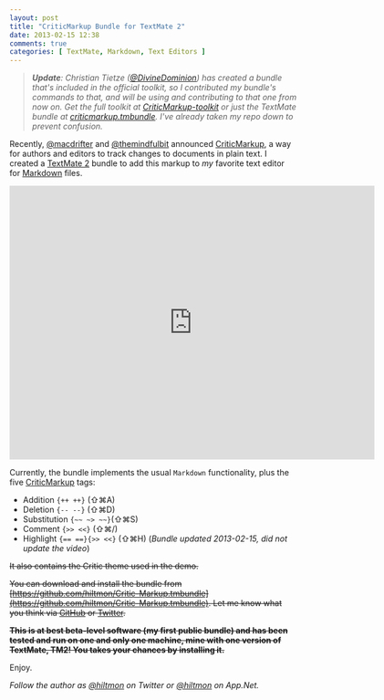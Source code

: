 ```yaml
---
layout: post
title: "CriticMarkup Bundle for TextMate 2"
date: 2013-02-15 12:38
comments: true
categories: [ TextMate, Markdown, Text Editors ]
---
```


> ***Update**: Christian Tietze ([@DivineDominion](http://twitter.com/DivineDominion)) has created a bundle that's included in the official toolkit, so I contributed my bundle's commands to that, and will be using and contributing to that one from now on. Get the full toolkit at [CriticMarkup-toolkit](https://github.com/CriticMarkup/CriticMarkup-toolkit) or just the TextMate bundle at [criticmarkup.tmbundle](https://github.com/DivineDominion/criticmarkup.tmbundle). I've already taken my repo down to prevent confusion.*

Recently, [@macdrifter](http://twitter.com/macdrifter) and [@themindfulbit](http://twitter.com/themindfulbit) announced [CriticMarkup](http://criticmarkup.com), a way for authors and editors to track changes to documents in plain text. I created a [TextMate 2](http://blog.macromates.com/2012/textmate-2-at-github/) bundle to add this markup to *my* favorite text editor for [Markdown](http://daringfireball.net/projects/markdown/) files.

<iframe width="640" height="480" src="http://www.youtube.com/embed/R43p-VjS__I?rel=0" frameborder="0" allowfullscreen></iframe>

Currently, the bundle implements the usual `Markdown` functionality, plus the five [CriticMarkup](http://criticmarkup.com) tags:

* Addition `{++ ++}` (⇧⌘A)
* Deletion `{-- --}` (⇧⌘D)
* Substitution `{~~ ~> ~~}`(⇧⌘S)
* Comment `{>> <<}` (⇧⌘/)
* Highlight `{== ==}{>> <<}` (⇧⌘H) (*Bundle updated 2013-02-15, did not update the video*)

<del>It also contains the Critic theme used in the demo.</del>

<del>You can download and install the bundle from [https://github.com/hiltmon/Critic-Markup.tmbundle](https://github.com/hiltmon/Critic-Markup.tmbundle). Let me know what you think via [GitHub](https://github.com/hiltmon/Critic-Markup.tmbundle/issues) or [Twitter](http://https://twitter.com/hiltmon).</del>

<del>**This is at best beta-level software (my first public bundle) and has been tested and run on one and only one machine, mine with one version of TextMate, TM2! You takes your chances by installing it.**</del>

Enjoy.

*Follow the author as [@hiltmon](http://https://twitter.com/hiltmon) on Twitter or [@hiltmon](http://alpha.app.net/hiltmon) on App.Net.*